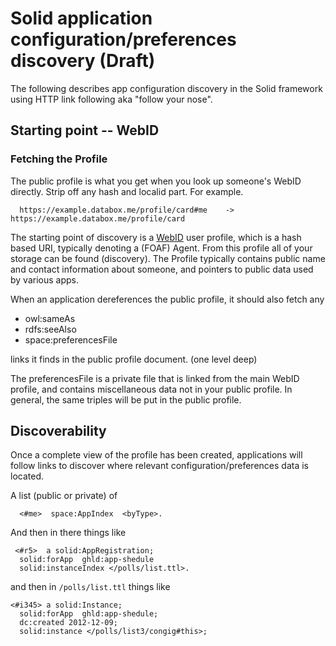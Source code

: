 # Solid application configuration/preferences discovery (Draft)

The following describes app configuration discovery in the Solid framework 
using HTTP link following aka "follow your nose".

## Starting point -- WebID

### Fetching the Profile

The public profile is what you get when you look up someone's WebID directly.
Strip off any hash and localid part. For example.

```
  https://example.databox.me/profile/card#me    ->     https://example.databox.me/profile/card
```

The starting point of discovery is a 
[WebID](http://www.w3.org/2005/Incubator/webid/spec/identity/) user profile,
which is a hash based URI, typically denoting a (FOAF) Agent. From this profile
all of your storage can be found (discovery). The Profile typically contains
public name and contact information about someone, and pointers to public data
used by various apps.

When an application dereferences the public profile, it should also fetch any

* owl:sameAs
* rdfs:seeAlso
* space:preferencesFile

links it finds in the public profile document. (one level deep)

The preferencesFile is a private file that is linked from the main WebID
profile, and contains miscellaneous data not in your public profile. In
general, the same triples will be put in the public profile.

## Discoverability

Once a complete view of the profile has been created, applications will follow
links to discover where relevant configuration/preferences data is located.

A list (public or private) of

```
  <#me>  space:AppIndex  <byType>.
```

And then in there things like

```
 <#r5>  a solid:AppRegistration;
  solid:forApp  ghld:app-shedule
  solid:instanceIndex </polls/list.ttl>.
```

and then in `/polls/list.ttl` things like

```
<#i345> a solid:Instance;
  solid:forApp  ghld:app-shedule;
  dc:created 2012-12-09;
  solid:instance </polls/list3/congig#this>;
```

